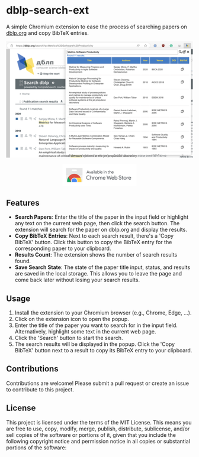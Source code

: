 # dblp-search-ext

A simple Chromium extension to ease the process of searching papers on [dblp.org](https://dblp.org) and copy BibTeX entries.

![Screenshot of Extension](store/Screenshot-1.png)

<p align="center">
    <a href="https://chromewebstore.google.com/detail/dblp-search/onilpcgmnpikffebghpncnnapebndpaj?pli=1">
        <img src="store/chrome-web-store.png" alt="Avaliable on the Chrome Web Store" width="200">
    </a>
</p>

## Features

- **Search Papers**: Enter the title of the paper in the input field or highlight any text on the current web page, then click the search button. The extension will search for the paper on dblp.org and display the results.
- **Copy BibTeX Entries**: Next to each search result, there's a 'Copy BibTeX' button. Click this button to copy the BibTeX entry for the corresponding paper to your clipboard.
- **Results Count**: The extension shows the number of search results found.
- **Save Search State**: The state of the paper title input, status, and results are saved in the local storage. This allows you to leave the page and come back later without losing your search results.

## Usage

1. Install the extension to your Chromium browser (e.g., Chrome, Edge, ...).
2. Click on the extension icon to open the popup.
3. Enter the title of the paper you want to search for in the input field. Alternatively, highlight some text in the current web page.
4. Click the 'Search' button to start the search.
5. The search results will be displayed in the popup. Click the 'Copy BibTeX' button next to a result to copy its BibTeX entry to your clipboard.

## Contributions

Contributions are welcome! Please submit a pull request or create an issue to contribute to this project.

## License

This project is licensed under the terms of the MIT License. This means you are free to use, copy, modify, merge, publish, distribute, sublicense, and/or sell copies of the software or portions of it, given that you include the following copyright notice and permission notice in all copies or substantial portions of the software:
